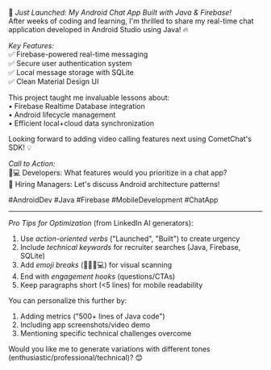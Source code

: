 🚀 *Just Launched: My Android Chat App Built with Java & Firebase!*  
After weeks of coding and learning, I'm thrilled to share my real-time chat application developed in Android Studio using Java! 🔥  

*Key Features:*  
✅ Firebase-powered real-time messaging   
✅ Secure user authentication system   
✅ Local message storage with SQLite   
✅ Clean Material Design UI   

This project taught me invaluable lessons about:  
• Firebase Realtime Database integration  
• Android lifecycle management  
• Efficient local+cloud data synchronization  

Looking forward to adding video calling features next using CometChat's SDK! 💡  

*Call to Action:*  
👨💻 Developers: What features would you prioritize in a chat app?  
🤝 Hiring Managers: Let's discuss Android architecture patterns!  

#AndroidDev #Java #Firebase #MobileDevelopment #ChatApp  

---

*Pro Tips for Optimization* (from LinkedIn AI generators):  
1. Use *action-oriented verbs* ("Launched", "Built") to create urgency   
2. Include *technical keywords* for recruiter searches (Java, Firebase, SQLite)   
3. Add *emoji breaks* (🚀💡👨💻) for visual scanning   
4. End with *engagement hooks* (questions/CTAs)   
5. Keep paragraphs short (<5 lines) for mobile readability   

You can personalize this further by:  
1. Adding metrics ("500+ lines of Java code")  
2. Including app screenshots/video demo  
3. Mentioning specific technical challenges overcome  

Would you like me to generate variations with different tones (enthusiastic/professional/technical)? 😊
